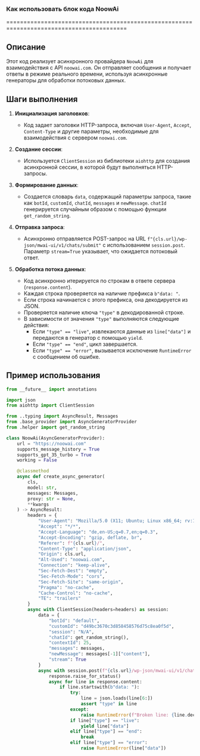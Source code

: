 ### Как использовать блок кода NoowAi
=========================================================================================

Описание
-------------------------
Этот код реализует асинхронного провайдера `NoowAi` для взаимодействия с API `noowai.com`. Он отправляет сообщения и получает ответы в режиме реального времени, используя асинхронные генераторы для обработки потоковых данных.

Шаги выполнения
-------------------------
1. **Инициализация заголовков**:
   - Код задает заголовки HTTP-запроса, включая `User-Agent`, `Accept`, `Content-Type` и другие параметры, необходимые для взаимодействия с сервером `noowai.com`.

2. **Создание сессии**:
   - Используется `ClientSession` из библиотеки `aiohttp` для создания асинхронной сессии, в которой будут выполняться HTTP-запросы.

3. **Формирование данных**:
   - Создается словарь `data`, содержащий параметры запроса, такие как `botId`, `customId`, `chatId`, `messages` и `newMessage`. `chatId` генерируется случайным образом с помощью функции `get_random_string`.

4. **Отправка запроса**:
   - Асинхронно отправляется POST-запрос на URL `f"{cls.url}/wp-json/mwai-ui/v1/chats/submit"` с использованием `session.post`. Параметр `stream=True` указывает, что ожидается потоковый ответ.

5. **Обработка потока данных**:
   - Код асинхронно итерируется по строкам в ответе сервера (`response.content`).
   - Каждая строка проверяется на наличие префикса `b"data: "`.
   - Если строка начинается с этого префикса, она декодируется из JSON.
   - Проверяется наличие ключа `"type"` в декодированной строке.
   - В зависимости от значения `"type"` выполняются следующие действия:
     - Если `"type" == "live"`, извлекаются данные из `line["data"]` и передаются в генератор с помощью `yield`.
     - Если `"type" == "end"`, цикл завершается.
     - Если `"type" == "error"`, вызывается исключение `RuntimeError` с сообщением об ошибке.

Пример использования
-------------------------

```python
from __future__ import annotations

import json
from aiohttp import ClientSession

from ..typing import AsyncResult, Messages
from .base_provider import AsyncGeneratorProvider
from .helper import get_random_string

class NoowAi(AsyncGeneratorProvider):
    url = "https://noowai.com"
    supports_message_history = True
    supports_gpt_35_turbo = True
    working = False

    @classmethod
    async def create_async_generator(
        cls,
        model: str,
        messages: Messages,
        proxy: str = None,
        **kwargs
    ) -> AsyncResult:
        headers = {
            "User-Agent": "Mozilla/5.0 (X11; Ubuntu; Linux x86_64; rv:109.0) Gecko/20100101 Firefox/118.0",
            "Accept": "*/*",
            "Accept-Language": "de,en-US;q=0.7,en;q=0.3",
            "Accept-Encoding": "gzip, deflate, br",
            "Referer": f"{cls.url}/",
            "Content-Type": "application/json",
            "Origin": cls.url,
            "Alt-Used": "noowai.com",
            "Connection": "keep-alive",
            "Sec-Fetch-Dest": "empty",
            "Sec-Fetch-Mode": "cors",
            "Sec-Fetch-Site": "same-origin",
            "Pragma": "no-cache",
            "Cache-Control": "no-cache",
            "TE": "trailers"
        }
        async with ClientSession(headers=headers) as session:
            data = {
                "botId": "default",
                "customId": "d49bc3670c3d858458576d75c8ea0f5d",
                "session": "N/A",
                "chatId": get_random_string(),
                "contextId": 25,
                "messages": messages,
                "newMessage": messages[-1]["content"],
                "stream": True
            }
            async with session.post(f"{cls.url}/wp-json/mwai-ui/v1/chats/submit", json=data, proxy=proxy) as response:
                response.raise_for_status()
                async for line in response.content:
                    if line.startswith(b"data: "):
                        try:
                            line = json.loads(line[6:])
                            assert "type" in line
                        except:
                            raise RuntimeError(f"Broken line: {line.decode()}")
                        if line["type"] == "live":
                            yield line["data"]
                        elif line["type"] == "end":
                            break
                        elif line["type"] == "error":
                            raise RuntimeError(line["data"])